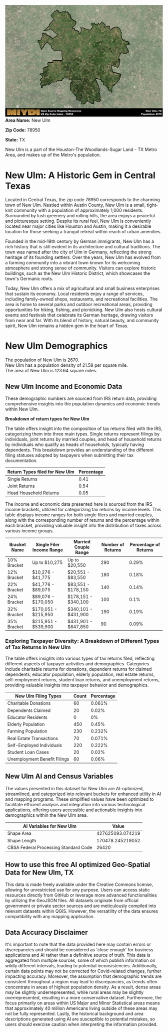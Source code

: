 ![Image Alt Text](../_images/78950.png)
**Area Name:** New Ulm

**Zip Code:** 78950

**State:** TX

New Ulm is a part of the Houston-The Woodlands-Sugar Land - TX Metro Area, and makes up  of the Metro's population.  

# New Ulm: A Historic Gem in Central Texas  

Located in Central Texas, the zip code 78950 corresponds to the charming town of New Ulm. Nestled within Austin County, New Ulm is a small, tight-knit community with a population of approximately 1,000 residents. Surrounded by lush greenery and rolling hills, the area enjoys a peaceful and picturesque setting. Despite its rural feel, New Ulm is conveniently located near major cities like Houston and Austin, making it a desirable location for those seeking a tranquil retreat within reach of urban amenities.

Founded in the mid-19th century by German immigrants, New Ulm has a rich history that is still evident in its architecture and cultural traditions. The town was named after the city of Ulm in Germany, reflecting the strong heritage of its founding settlers. Over the years, New Ulm has evolved from a farming community into a vibrant town known for its welcoming atmosphere and strong sense of community. Visitors can explore historic buildings, such as the New Ulm Historic District, which showcases the town's Germanic roots.

Today, New Ulm offers a mix of agricultural and small business enterprises that sustain its economy. Local residents enjoy a range of services, including family-owned shops, restaurants, and recreational facilities. The area is home to several parks and outdoor recreational areas, providing opportunities for hiking, fishing, and picnicking. New Ulm also hosts cultural events and festivals that celebrate its German heritage, drawing visitors from near and far. With its blend of history, natural beauty, and community spirit, New Ulm remains a hidden gem in the heart of Texas.

# New Ulm Demographics

The population of New Ulm is 2670.  
New Ulm has a population density of 21.59 per square mile.  
The area of New Ulm is 123.64 square miles.  

## New Ulm Income and Economic Data

These demographic numbers are sourced from IRS return data, providing comprehensive insights into the population dynamics and economic trends within New Ulm.

**Breakdown of return types for New Ulm**

The table offers insight into the composition of tax returns filed with the IRS, categorizing them into three main types. Single returns represent filings by individuals, joint returns by married couples, and head of household returns by individuals who qualify as heads of households, typically having dependents. This breakdown provides an understanding of the different filing statuses adopted by taxpayers when submitting their tax documentation.

| Return Types filed for New Ulm                              | Percentage          |
|----------------------------------------------------------|---------------------|
| Single Returns                                            | 0.41 |
| Joint Returns                                             | 0.54 |
| Head Household Returns                                    | 0.05 |

The income and economic data presented here is sourced from the IRS income brackets, utilized for categorizing tax returns by income levels. This table displays income ranges for both single filers and married couples, along with the corresponding number of returns and the percentage within each bracket, providing valuable insight into the distribution of taxes across various income groups.

| Bracket Name       | Single Filer Income Range | Married Couple Range | Number of Returns | Percentage of Returns |
|--------------------|----------------------------|----------------------|-------------------|-----------------------|
| 10% Bracket        | Up to $10,275              | Up to $20,550        | 290 | 0.29% |
| 12% Bracket        | $10,276 - $41,775          | $20,551 - $83,550    | 180 | 0.18% |
| 22% Bracket        | $41,776 - $89,075          | $83,551 - $178,150   | 140 | 0.14% |
| 24% Bracket        | $89,076 - $170,050         | $178,151 - $340,100  | 100 | 0.1% |
| 32% Bracket        | $170,051 - $215,950        | $340,101 - $431,900  | 190 | 0.19% |
| 35% Bracket        | $215,951 - $539,900        | $431,901 - $647,850  | 90 | 0.09% |

### Exploring Taxpayer Diversity: A Breakdown of Different Types of Tax Returns in New Ulm

The table offers insights into various types of tax returns filed, reflecting different aspects of taxpayer activities and demographics. Categories include charitable returns for donations, dependent returns for claimed dependents, educator population, elderly population, real estate returns, self-employment returns, student loan returns, and unemployment returns, providing valuable insights into taxpayer behavior and demographics.

| New Ulm Filing Types                    | Count | Percentage |
|--------------------------------------|-------|------------|
| Charitable Donations                 | 60 | 0.061% |
| Dependents Claimed                   | 20 | 0.02% |
| Educator Residents                   | 0 | 0% |
| Elderly Population                   | 450 | 0.45% |
| Farming Population                   | 230 | 0.232% |
| Real Estate Transactions             | 70 | 0.071% |
| Self-Employed Individuals            | 220 | 0.222% |
| Student Loan Cases                   | 20 | 0.02% |
| Unemployment Benefit Filings         | 60 | 0.06% |

## New Ulm AI and Census Variables

The values presented in this dataset for New Ulm are AI-optimized, streamlined, and categorized into relevant buckets for enhanced utility in AI and mapping programs. These simplified values have been optimized to facilitate efficient analysis and integration into various technological applications, offering users accessible and actionable insights into demographics within the New Ulm area.

| AI Variables for New Ulm | Value |
|-------------|-------|
| Shape Area | 427625093.074219 |
| Shape Length | 170478.245219052 |
| CBSA Federal Processing Standard Code | 26420 |

## How to use this free AI optimized Geo-Spatial Data for New Ulm, TX

This data is made freely available under the Creative Commons license, allowing for unrestricted use for any purpose. Users can access static resources directly from GitHub or leverage more advanced functionalities by utilizing the GeoJSON files. All datasets originate from official government or private sector sources and are meticulously compiled into relevant datasets within QGIS. However, the versatility of the data ensures compatibility with any mapping application.

## Data Accuracy Disclaimer
It's important to note that the data provided here may contain errors or discrepancies and should be considered as 'close enough' for business applications and AI rather than a definitive source of truth. This data is aggregated from multiple sources, some of which publish information on wildly different intervals, leading to potential inconsistencies. Additionally, certain data points may not be corrected for Covid-related changes, further impacting accuracy. Moreover, the assumption that demographic trends are consistent throughout a region may lead to discrepancies, as trends often concentrate in areas of highest population density. As a result, dense areas may be slightly underrepresented, while rural areas may be slightly overrepresented, resulting in a more conservative dataset. Furthermore, the focus primarily on areas within US Major and Minor Statistical areas means that approximately 40 million Americans living outside of these areas may not be fully represented. Lastly, the historical background and area descriptions generated using AI are susceptible to potential mistakes, so users should exercise caution when interpreting the information provided.
